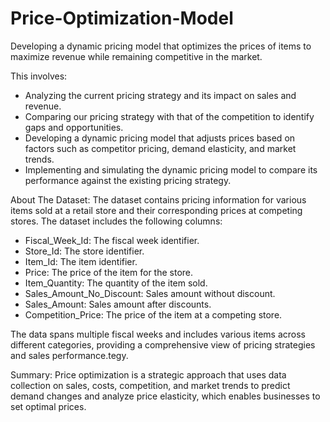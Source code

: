 # Price-Optimization-Model
Developing a dynamic pricing model that optimizes the prices of items to maximize revenue while remaining competitive in the market.

This involves:
- Analyzing the current pricing strategy and its impact on sales and revenue.
- Comparing our pricing strategy with that of the competition to identify gaps and opportunities.
- Developing a dynamic pricing model that adjusts prices based on factors such as competitor pricing, demand elasticity, and market trends.
- Implementing and simulating the dynamic pricing model to compare its performance against the existing pricing strategy.

  
About The Dataset: The dataset contains pricing information for various items sold at a retail store and their corresponding prices at competing stores. 
The dataset includes the following columns:
- Fiscal_Week_Id: The fiscal week identifier.
- Store_Id: The store identifier.
- Item_Id: The item identifier.
- Price: The price of the item for the store.
- Item_Quantity: The quantity of the item sold.
- Sales_Amount_No_Discount: Sales amount without discount.
- Sales_Amount: Sales amount after discounts.
- Competition_Price: The price of the item at a competing store.
  
The data spans multiple fiscal weeks and includes various items across different categories, providing a comprehensive view of pricing strategies and sales performance.tegy.

Summary:
Price optimization is a strategic approach that uses data collection on sales, costs, competition, and market trends to predict demand changes and analyze price elasticity, which enables businesses to set optimal prices.
